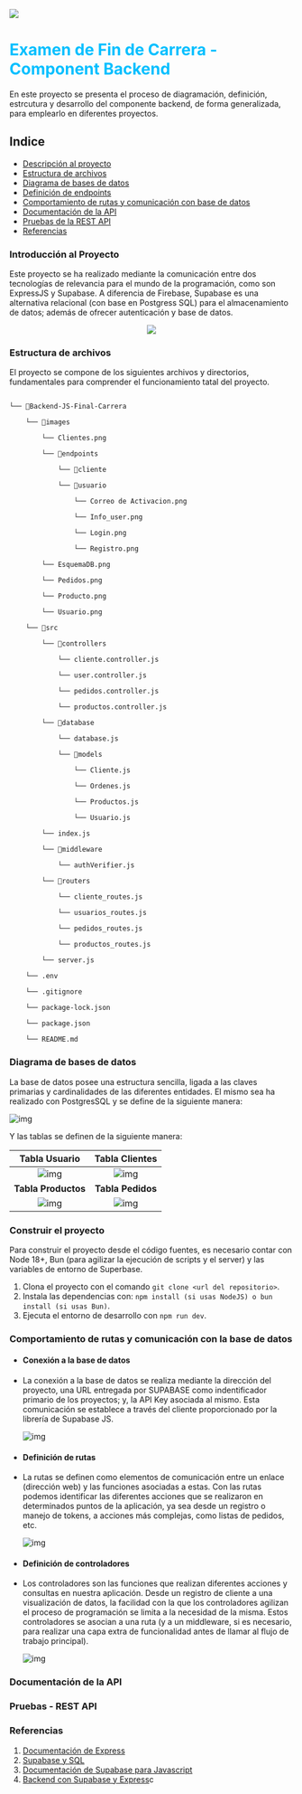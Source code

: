 <img src="https://foxminded.ua/wp-content/uploads/2023/11/chto-takoe-rest-api.webp" width="auto"></img>

<h1 style="display:flex;justify-content: center;align-content: center; color: deepskyblue;"> Examen de Fin de Carrera - Component Backend </h1>
En este proyecto se presenta el proceso de diagramación, definición, estrcutura y desarrollo del componente backend, de forma generalizada, para emplearlo en diferentes proyectos.

## Indice

- [Descripción al proyecto](#introducción-al-proyecto)
- [Estructura de archivos](#estrcutura-de-archivos)
- [Diagrama de bases de datos](#diagrama-de-bases-de-datos)
- [Definición de endpoints](#definición-de-endpoints)
- [Comportamiento de rutas y comunicación con base de datos](#comportamiento-de-rutas-y-comunicación-con-la-base-de-datos)
- [Documentación de la API](#documentación-de-la-api)
- [Pruebas de la REST API](#pruebas---rest-api)
- [Referencias](#referencias)

### Introducción al Proyecto

Este proyecto se ha realizado mediante la comunicación entre dos tecnologías de relevancia para el mundo de la programación, como son ExpressJS y Supabase.
A diferencia de Firebase, Supabase es una alternativa relacional (con base en Postgress SQL) para el almacenamiento de datos; además de ofrecer autenticación y base de datos.

<p align="center">
  <a href="https://skillicons.dev">
    <img src="https://skillicons.dev/icons?i=nodejs,postgresql,supabase" />
  </a>
</p>

### Estructura de archivos

El proyecto se compone de los siguientes archivos y directorios, fundamentales para comprender el funcionamiento tatal del proyecto.

```

└── 📁Backend-JS-Final-Carrera

    └── 📁images

        └── Clientes.png

        └── 📁endpoints

            └── 📁cliente

            └── 📁usuario

                └── Correo de Activacion.png

                └── Info_user.png

                └── Login.png

                └── Registro.png

        └── EsquemaDB.png

        └── Pedidos.png

        └── Producto.png

        └── Usuario.png

    └── 📁src

        └── 📁controllers

            └── cliente.controller.js

            └── user.controller.js

            └── pedidos.controller.js

            └── productos.controller.js

        └── 📁database

            └── database.js

            └── 📁models

                └── Cliente.js

                └── Ordenes.js

                └── Productos.js

                └── Usuario.js

        └── index.js

        └── 📁middleware

            └── authVerifier.js

        └── 📁routers

            └── cliente_routes.js

            └── usuarios_routes.js

            └── pedidos_routes.js

            └── productos_routes.js

        └── server.js

    └── .env

    └── .gitignore

    └── package-lock.json

    └── package.json

    └── README.md

```


### Diagrama de bases de datos

La base de datos posee una estructura sencilla, ligada a las claves primarias y cardinalidades de las diferentes entidades. El mismo sea ha realizado con PostgresSQL y se define de la siguiente manera:

![img](images\EsquemaDB.png "Esquema de la base de datos")

Y las tablas se definen de la siguiente manera:


|       Tabla Usuario       |      Tabla Clientes      |
| :-----------------------: | :-----------------------: |
| ![img](images\Usuario.png) | ![img](images\Clientes.png) |
|   **Tabla Productos**   |    **Tabla Pedidos**    |
| ![img](images\Producto.png) | ![img](images\Pedidos.png) |

### Construir el proyecto

Para construir el proyecto desde el código fuentes, es necesario contar con Node 18+, Bun (para agilizar la ejecución de scripts y el server) y las variables de entorno de Superbase.

1. Clona el proyecto con el comando  ``git clone <url del repositorio>``.
2. Instala las dependencias con: ``npm install (si usas NodeJS) o bun install (si usas Bun)``.
3. Ejecuta el entorno de desarrollo con ``npm run dev``.

### Comportamiento de rutas y comunicación con la base de datos

- #### Conexión a la base de datos
- La conexión a la base de datos se realiza mediante la dirección del proyecto, una URL entregada por SUPABASE como indentificador primario de los proyectos; y, la API Key asociada al mismo. Esta comunicación se establece a través del cliente proporcionado por la librería de Supabase JS.

  ![img](images\conexion.png)
- #### Definición de rutas
- La rutas se definen como elementos de comunicación entre un enlace (dirección web) y las funciones asociadas a estas. Con las rutas podemos identificar las diferentes acciones que se realizaron en determinados puntos de la aplicación, ya sea desde un registro o manejo de tokens, a acciones más complejas, como listas de pedidos, etc.

  ![img](images\rutas.png)
- #### Definición de controladores
- Los controladores son las funciones que realizan diferentes acciones y consultas en nuestra aplicación. Desde un registro de cliente a una visualización de datos, la facilidad con la que los controladores agilizan el proceso de programación se limita a la necesidad de la misma. Estos controladores se asocian a una ruta (y a un middleware, si es necesario, para realizar una capa extra de funcionalidad antes de llamar al flujo de trabajo principal).

  ![img](images\controladores.png)

### Documentación de la API

### Pruebas - REST API

### Referencias

1. [Documentación de Express](https://expressjs.com/en/guide/routing.html)
2. [Supabase y SQL](https://supabase.com/database)
3. [Documentación de Supabase para Javascript](https://supabase.com/docs/reference/javascript/introduction)
4. [Backend con Supabase y Express](https://medium.com/@heshramsis/building-a-crud-app-with-supabase-and-express-a-step-by-step-guide-for-junior-developers-81456b850910)c
